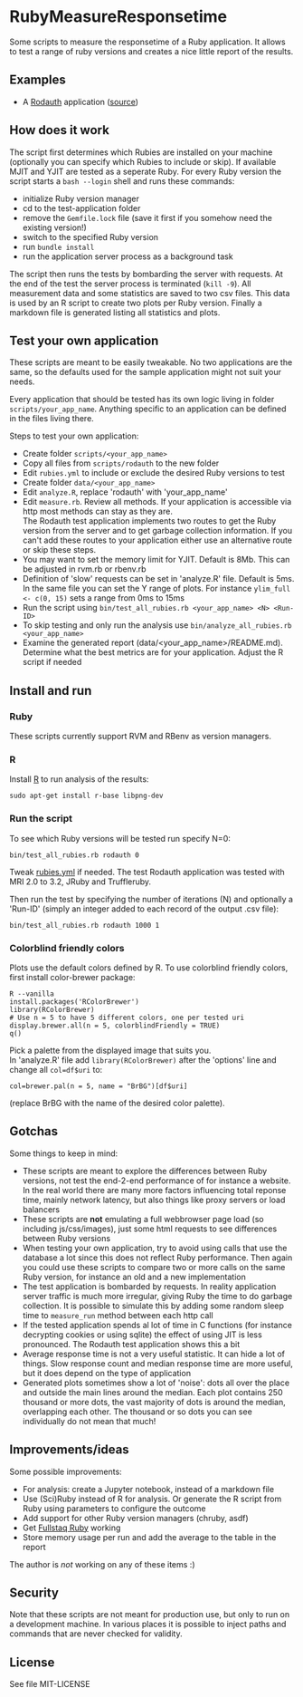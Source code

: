# RubyMeasureResponsetime
Some scripts to measure the responsetime of a Ruby application.
It allows to test a range of ruby versions and creates a nice
little report of the results.

## Examples

- A [Rodauth](data/rodauth/README.md) application ([source](apps/rodauth))

## How does it work
The script first determines which Rubies are installed on your machine
(optionally you can specify which Rubies to include or skip).
If available MJIT and YJIT are tested as a seperate Ruby.
For every Ruby version the script starts a `bash --login` shell and runs
these commands:

- initialize Ruby version manager
- cd to the test-application folder
- remove the `Gemfile.lock` file (save it first if you somehow need the existing version!)
- switch to the specified Ruby version
- run `bundle install`
- run the application server process as a background task

The script then runs the tests by bombarding the server with requests.
At the end of the test the server process is terminated (`kill -9`).
All measurement data and some statistics are saved to two csv files.
This data is used by an R script to create two plots per Ruby version.
Finally a markdown file is generated listing all statistics and plots.

## Test your own application
These scripts are meant to be easily tweakable.
No two applications are the same, so the defaults used for the sample
application might not suit your needs.

Every application that should be tested has its own logic living
in folder `scripts/your_app_name`.
Anything specific to an application can be defined in the files
living there.

Steps to test your own application:

- Create folder `scripts/<your_app_name>`
- Copy all files from `scripts/rodauth` to the new folder
- Edit `rubies.yml` to include or exclude the desired Ruby versions to test
- Create folder `data/<your_app_name>`
- Edit `analyze.R`, replace 'rodauth' with 'your_app_name'
- Edit `measure.rb`. Review all methods. If your application
  is accessible via http most methods can stay as they are.  
  The Rodauth test application implements two routes
  to get the Ruby version from the server and to get garbage collection
  information. If you can't add these routes to your application either
  use an alternative route or skip these steps.
- You may want to set the memory limit for YJIT. Default is 8Mb.
  This can be adjusted in rvm.rb or rbenv.rb
- Definition of 'slow' requests can be set in 'analyze.R' file.
  Default is 5ms. In the same file you can set the Y range of
  plots. For instance `ylim_full <- c(0, 15)` sets a range from 0ms to 15ms
- Run the script using `bin/test_all_rubies.rb <your_app_name> <N> <Run-ID>`
- To skip testing and only run the analysis use `bin/analyze_all_rubies.rb <your_app_name>`
- Examine the generated report (data/<your_app_name>/README.md).
  Determine what the best metrics are for your application.
  Adjust the R script if needed

## Install and run
### Ruby
These scripts currently support RVM and RBenv as version managers.

### R
Install [R](https://www.r-project.org/about.html) to run analysis of the results:

    sudo apt-get install r-base libpng-dev

### Run the script
To see which Ruby versions will be tested run specify N=0:

    bin/test_all_rubies.rb rodauth 0

Tweak [rubies.yml](/scripts/rodauth/rubies.yml) if needed.
The test Rodauth application was tested with MRI 2.0 to 3.2, JRuby and Truffleruby.

Then run the test by specifying the number of iterations (N) and optionally a
'Run-ID' (simply an integer added to each record of the output .csv file):

    bin/test_all_rubies.rb rodauth 1000 1

### Colorblind friendly colors
Plots use the default colors defined by R. To use colorblind friendly colors,
first install color-brewer package:

    R --vanilla
    install.packages('RColorBrewer')
    library(RColorBrewer)
    # Use n = 5 to have 5 different colors, one per tested uri
    display.brewer.all(n = 5, colorblindFriendly = TRUE)
    q()

Pick a palette from the displayed image that suits you.  
In 'analyze.R' file add `library(RColorBrewer)` after the 'options' line and
change all `col=df$uri` to:

    col=brewer.pal(n = 5, name = "BrBG")[df$uri]

(replace BrBG with the name of the desired color palette).
## Gotchas
Some things to keep in mind:

- These scripts are meant to explore the differences between Ruby versions,
  not test the end-2-end performance of for instance a website.
  In the real world there are many more factors influencing total reponse time,
  mainly network latency, but also things like proxy servers or load balancers
- These scripts are __not__ emulating a full webbrowser page load (so including
  js/css/images), just some html requests to see differences between Ruby versions
- When testing your own application, try to avoid using calls that use the
  database a lot since this does not reflect Ruby performance.
  Then again you could use these scripts to compare two or more calls on the
  same Ruby version, for instance an old and a new implementation
- The test application is bombarded by requests. In reality application server
  traffic is much more irregular, giving Ruby the time to do garbage collection.
  It is possible to simulate this by adding some random sleep time to
  `measure_run` method between each http call
- If the tested application spends al lot of time in C functions (for instance
  decrypting cookies or using sqlite) the effect of using JIT is less pronounced.
  The Rodauth test application shows this a bit
- Average response time is not a very useful statistic. It can hide a lot of things.
  Slow response count and median response time are more useful,
  but it does depend on the type of application
- Generated plots sometimes show a lot of 'noise': dots all over the place and
  outside the main lines around the median. Each plot contains 250 thousand or
  more dots, the vast majority of dots is around the median, overlapping each other.
  The thousand or so dots you can see individually do not mean that much!

## Improvements/ideas
Some possible improvements:

- For analysis: create a Jupyter notebook, instead of a markdown file
- Use (Sci)Ruby instead of R for analysis.
  Or generate the R script from Ruby using parameters to configure the outcome
- Add support for other Ruby version managers (chruby, asdf)
- Get [Fullstaq Ruby](https://fullstaqruby.org/) working
- Store memory usage per run and add the average to the table in the report

The author is _not_ working on any of these items :)

## Security
Note that these scripts are not meant for production use,
but only to run on a development machine.
In various places it is possible to inject paths and commands that
are never checked for validity.

## License
See file MIT-LICENSE
